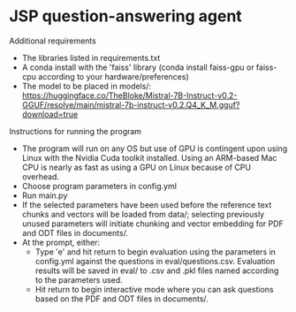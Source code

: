 # JSP question-answering agent

Additional requirements

- The libraries listed in requirements.txt
- A conda install with the 'faiss' library (conda install faiss-gpu or faiss-cpu according to your hardware/preferences)
- The model to be placed in models/: https://huggingface.co/TheBloke/Mistral-7B-Instruct-v0.2-GGUF/resolve/main/mistral-7b-instruct-v0.2.Q4_K_M.gguf?download=true

Instructions for running the program

- The program will run on any OS but use of GPU is contingent upon using Linux with the Nvidia Cuda toolkit installed. Using an ARM-based Mac CPU is nearly as fast as using a GPU on Linux because of CPU overhead.
- Choose program parameters in config.yml
- Run main.py
- If the selected parameters have been used before the reference text chunks and vectors will be loaded from data/; selecting previously unused parameters will initiate chunking and vector embedding for PDF and ODT files in documents/.
- At the prompt, either:
  - Type 'e' and hit return to begin evaluation using the parameters in config.yml against the questions in eval/questions.csv. Evaluation results will be saved in eval/ to .csv and .pkl files named according to the parameters used.
  - Hit return to begin interactive mode where you can ask questions based on the PDF and ODT files in documents/.
